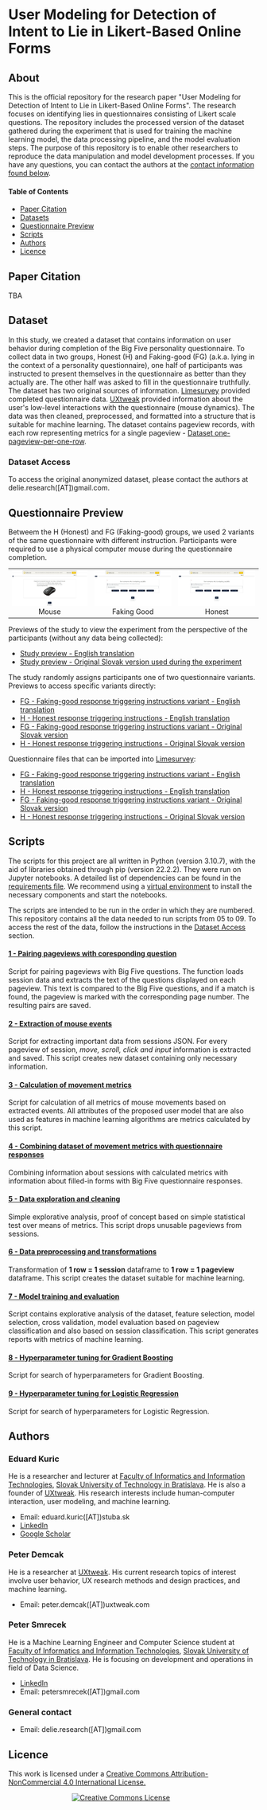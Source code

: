 # User Modeling for Detection of Intent to Lie in Likert-Based Online Forms

## About

This is the official repository for the research paper "User Modeling for Detection of Intent to Lie in Likert-Based Online Forms". The research focuses on identifying lies in questionnaires consisting of Likert scale questions. The repository includes the processed version of the dataset gathered during the experiment that is used for training the machine learning model, the data processing pipeline, and the model evaluation steps. The purpose of this repository is to enable other researchers to reproduce the data manipulation and model development processes. If you have any questions, you can contact the authors at the [contact information found below](#a-authors).

#### Table of Contents
* [Paper Citation](#a-citation)
* [Datasets](#a-datasets)
* [Questionnaire Preview](#a-questionnaire)
* [Scripts](#a-scripts)
* [Authors](#a-authors)
* [Licence](#a-licence)

## <a name="a-citation"> Paper Citation
TBA

## <a name="a-datasets"> Dataset
In this study, we created a dataset that contains information on user behavior during completion of the Big Five personality questionnaire. To collect data in two groups, Honest (H) and Faking-good (FG) (a.k.a. lying in the context of a personality questionnaire), one half of participants was instructed to present themselves in the questionnaire as better than they actually are. The other half was asked to fill in the questionnaire truthfully. The dataset has two original sources of information. [Limesurvey](https://www.limesurvey.org/) provided completed questionnaire data. [UXtweak](https://www.uxtweak.com/) provided information about the user's low-level interactions with the questionnaire (mouse dynamics). The data was then cleaned, preprocessed, and formatted into a structure that is suitable for machine learning. The dataset contains pageview records, with each row representing metrics for a single pageview - [Dataset one-pageview-per-one-row](Data/Prepared_datasets/dataset_one_pv_per_one_row.json).
  
### <a name="a-dataset-access"> Dataset Access  

To access the original anonymized dataset, please contact the authors at delie.research([AT])gmail.com.

## <a name="a-questionnaire"> Questionnaire Preview

Betweem the H (Honest) and FG (Faking-good) groups, we used 2 variants of the same questionnaire with different instruction. Participants were required to use a physical computer mouse during the questionnaire completion.

<table>
  <tr>
    <td align="center"><img src="Questionnaire/Preview/Mouse alert.jpg">Mouse</td>
    <td align="center"><img src="Questionnaire/Preview/Faking Good Question.jpg">Faking Good</td>
    <td align="center"><img src="Questionnaire/Preview/Honest Question.jpg">Honest</td>
  </tr>
</table>

Previews of the study to view the experiment from the perspective of the participants (without any data being collected):
  - [Study preview - English translation](https://study.uxtweak.com/webusability/duWYfMNUeZSL4odlpZJDa)
  - [Study preview - Original Slovak version used during the experiment](https://study.uxtweak.com/webusability/1gy7SMSugUNnLJtWKtJ0L)
  
The study randomly assigns participants one of two questionnaire variants. Previews to access specific variants directly:
  - [FG - Faking-good response triggering instructions variant - English translation](https://delie.limesurvey.net/628192?lang=en)
  - [H - Honest response triggering instructions - English translation](https://delie.limesurvey.net/778728?lang=en)
  - [FG - Faking-good response triggering instructions variant - Original Slovak version](https://delie.limesurvey.net/919549?lang=sk)
  - [H - Honest response triggering instructions - Original Slovak version](https://delie.limesurvey.net/192868?lang=sk)

Questionnaire files that can be imported into [Limesurvey](https://www.limesurvey.org/):
  - [FG - Faking-good response triggering instructions variant - English translation](Questionnaire/Files/fg_en.lss)
  - [H - Honest response triggering instructions - English translation](Questionnaire/Files/h_en.lss)
  - [FG - Faking-good response triggering instructions variant - Original Slovak version](Questionnaire/Files/fg_sk.lss)
  - [H - Honest response triggering instructions - Original Slovak version](Questionnaire/Files/h_sk.lss)

## <a name="a-scripts"> Scripts
The scripts for this project are all written in Python (version 3.10.7), with the aid of libraries obtained through pip (version 22.2.2). They were run on Jupyter notebooks. A detailed list of dependencies can be found in the [requirements file](Scripts/requirements.txt). We recommend using a [virtual environment](https://docs.python.org/3/library/venv.html) to install the necessary components and start the notebooks.

The scripts are intended to be run in the order in which they are numbered. This repository contains all the data needed to run scripts from 05 to 09. To access the rest of the data, follow the instructions in the [Dataset Access](#a-dataset-access) section.

#### [1 - Pairing pageviews with coresponding question](Scripts/01_Pageviews_pairing_v0.ipynb)

Script for pairing pageviews with Big Five questions. The function loads session data and extracts the text of the questions displayed on each pageview. This text is compared to the Big Five questions, and if a match is found, the pageview is marked with the corresponding page number. The resulting pairs are saved.

#### [2 - Extraction of mouse events](Scripts/02_Events_preparing_script_v0.ipynb)

Script for extracting important data from sessions JSON. For every pageview of session, *move, scroll, click and input* information is extracted and saved. This script creates new dataset containing only necessary information.

#### [3 - Calculation of movement metrics](Scripts/03_Sessions_metrics_calculator_v0.ipynb)

Script for calculation of all metrics of mouse movements based on extracted events. All attributes of the proposed user model that are also used as features in machine learning algorithms are metrics calculated by this script.

#### [4 - Combining dataset of movement metrics with questionnaire responses](Scripts/04_Merge_tables_v0.ipynb)

Combining information about sessions with calculated metrics with information about filled-in forms with Big Five questionnaire responses.

#### [5 - Data exploration and cleaning](Scripts/05_Data_exploration_and_cleaning_v0.ipynb)

Simple explorative analysis, proof of concept based on simple statistical test over means of metrics. This script drops unusable pageviews from sessions.

#### [6 - Data preprocessing and transformations](Scripts/06_Data_Preprocessing_v0.ipynb)

Transformation of **1 row = 1 session** dataframe to **1 row = 1 pageview** dataframe. This script creates the dataset suitable for machine learning.

#### [7 - Model training and evaluation](Scripts/07_Model_training_and_evaluation_v0.ipynb)

Script contains explorative analysis of the dataset, feature selection, model selection, cross validation, model evaluation based on pageview classification and also based on session classification. This script generates reports with metrics of machine learning.

#### [8 - Hyperparameter tuning for Gradient Boosting](Scripts/08_Hyperparameter_GB_v0.ipynb)

Script for search of hyperparameters for Gradient Boosting.

#### [9 - Hyperparameter tuning for Logistic Regression](Scripts/09_Hyperparameter_LR_v0.ipynb)

Script for search of hyperparameters for Logistic Regression.

## <a name="a-authors"> Authors
  
### Eduard Kuric
He is a researcher and lecturer at [Faculty of Informatics and Information Technologies](https://www.fiit.stuba.sk/), [Slovak University of Technology in Bratislava](https://www.stuba.sk/). He is also a founder of [UXtweak](https://www.uxtweak.com). His research interests include human-computer interaction, user modeling, and machine learning.
- Email: eduard.kuric([AT])stuba.sk
- [LinkedIn](https://www.linkedin.com/in/eduard-kuric-b7141280/)
- [Google Scholar](https://scholar.google.com/citations?user=MwjpNoAAAAAJ&hl=en&oi=ao)

### Peter Demcak
He is a researcher at [UXtweak](https://www.uxtweak.com/). His current research topics of interest involve user behavior, UX research methods and design practices, and machine learning.
- Email: peter.demcak([AT])uxtweak.com

### Peter Smrecek
He is a Machine Learning Engineer and Computer Science student at [Faculty of Informatics and Information Technologies](https://www.fiit.stuba.sk/), [Slovak University of Technology in Bratislava](https://www.stuba.sk/). He is focusing on development and operations in field of Data Science. 
- [LinkedIn](https://www.linkedin.com/in/peter-smrecek/)
- Email: petersmrecek([AT])gmail.com

### General contact
- Email: delie.research([AT])gmail.com

## <a name="a-licence"> Licence

This work is licensed under a
<a rel="license" href="http://creativecommons.org/licenses/by-nc/4.0/">
Creative Commons Attribution-NonCommercial 4.0 International License.
</a>

<a rel="license" href="http://creativecommons.org/licenses/by-nc/4.0/" style="margin-left: 8rem">
<img alt="Creative Commons License" style="border-width:0" src="https://i.creativecommons.org/l/by-nc/4.0/88x31.png" />
</a>
